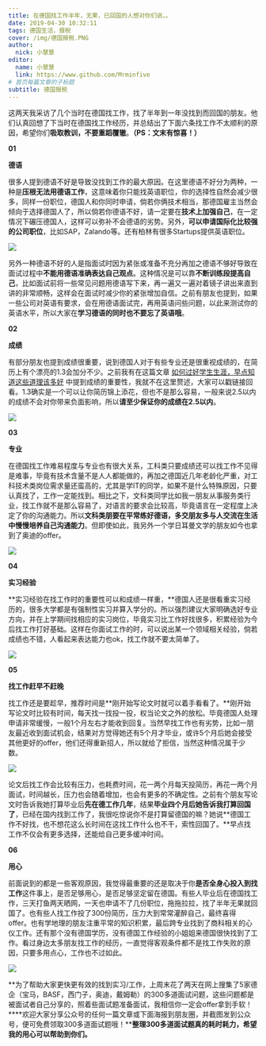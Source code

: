 ```yaml
---
title: 在德国找工作半年，无果，已回国的人想对你们说。。
date: 2019-04-30 10:32:11
tags: 德国生活，报税
cover: /img/德国报税.PNG
author: 
  nick: 小慧慧
editor:
  name: 小慧慧
  link: https://www.github.com/Mrminfive
# 首页每篇文章的子标题
subtitle: 德国报税
---
```


这两天我采访了几个当时在德国找工作，找了半年到一年没找到而回国的朋友。他们认真回想了下当时在德国找工作经历，并总结出了下面六条找工作不太顺利的原因，希望你们**吸取教训，不要重蹈覆辙**。**（PS：文末有惊喜！）**

  

**01**

**德语**

  

很多人提到德语不好是导致没找到工作的最大原因。在这里德语不好分为两种，一种是**压根无法用德语工作**，这意味着你只能找英语职位，你的选择性自然会减少很多，同样一份职位，德国人和你同时申请，倘若你俩技术相当，那德国雇主当然会倾向于选择德国人了，所以倘若你德语不好，请一定要在**技术上加强自己**，在一定情况下碾压德国人，这样可以弥补不会德语的劣势。另外，**可以申请国际化比较强的公司职位**，比如SAP，Zalando等。还有柏林有很多Startups提供英语职位。

![](https://mmbiz.qpic.cn/mmbiz_jpg/rW3MWnUicJ7eJIrQYV22avMaXzgm5lqyXPFEtLbdC7jaKHatuiapfRAyiaOaUsj2AndJG7zoXsbMQQW1IgMefZ9BQ/640?wx_fmt=jpeg)

另外一种德语不好的人是指面试时因为紧张或准备不充分再加之德语不够好导致在面试过程中**不能用德语准确表达自己观点**。这种情况是可以靠**不断训练段提高自己**，比如面试前将一些常见问题用德语写下来，再一遍又一遍对着镜子讲出来直到讲的非常顺畅，这样会在面试时减少你的紧张增加自信。之前有朋友也提到，如果一些公司对英语有要求，会在用德语面试完，再用英语问些问题，以此来测试你的英语水平，所以大家在**学习德语的同时也不要忘了英语哦**。

  

**02**

**成绩**

  

有部分朋友也提到成绩很重要，说到德国人对于有些专业还是很重视成绩的，在简历上有个漂亮的1.3会加分不少。之前我有在这篇文章 [如何过好学生生涯，早点知道这些道理该多好](http://mp.weixin.qq.com/s?__biz=MzI0OTE4MTY1Ng==&mid=2649564226&idx=1&sn=73c4314ba1bbede6e0b956e1efe5ca21&chksm=f18ce0f5c6fb69e370d1c193099e0794bc4331adec7f9409eba026e49201717d191fc84b20b1&scene=21#wechat_redirect) 中提到成绩的重要性，我就不在这里赘述，大家可以戳链接回看。1.3确实是一个可以让你简历锦上添花，但也不是那么容易，一般来说2.5以内的成绩不会对你带来负面影响，所以**请至少保证你的成绩在2.5以内**。  

![](https://mmbiz.qpic.cn/mmbiz_jpg/rW3MWnUicJ7eJIrQYV22avMaXzgm5lqyXpwmfP4DOcyIjibD1J3GVaQqIGLB4DKfiabc6DKLeHoyGXaPvH1WiaYGEg/640?wx_fmt=jpeg)

  

**03**

**专业**

在德国找工作难易程度与专业也有很大关系，工科类只要成绩还可以找工作不见得是难事，毕竟有技术含量不是人人都能做的，再加之德国近几年老龄化严重，对工科技术类岗位需求量还蛮高的，尤其是学IT的同学，如果不是什么特殊原因，只要认真找了，工作一定能找到。相比之下，文科类同学比如我一朋友从事服务类行业，找工作就不是那么容易了，对语言的要求会比较高，毕竟语言在一定程度上决定了你的沟通能力。所以**文科类朋要在平常练好德语，多交朋友多与人交流在生活中慢慢培养自己沟通能力**。但即使如此，我另外一个学日耳曼文学的朋友如今也拿到了奥迪的offer。

![](https://mmbiz.qpic.cn/mmbiz_jpg/rW3MWnUicJ7eJIrQYV22avMaXzgm5lqyXB7Gu0m8uCauiayPEFuTQaPXFJfyWMGGS0xPSFT7QHqUibZVOLvXTjCZA/640?wx_fmt=jpeg)

  

**04**

**实习经验**

  

**实习经验在找工作时的重要性可以和成绩一样重，**德国人还是很看重实习经历的，很多大学都是有强制性实习并算入学分的。所以强烈建议大家明确选好专业方向，并在上学期间找相应的实习岗位，毕竟实习比工作好找很多，积累经验为今后找工作打好基础。这样在你面试工作的时，可以说出某一个领域相关经验，倘若成绩也不错，人看起来表达能力也ok，找工作就不要太简单了。

![](https://mmbiz.qpic.cn/mmbiz_jpg/rW3MWnUicJ7eJIrQYV22avMaXzgm5lqyXqqibn3UqlTgkvrcjUcvtqY2ZMAWL76xyMr1iazmTCXL0ZvhzMYGu9a2g/640?wx_fmt=jpeg)

  

**05**

**找工作赶早不赶晚**

找工作还是要趁早，推荐时间是**刚开始写论文时就可以着手看看了。**刚开始写论文时比较有时间，每天找一找投一投，权当论文之外的放松。毕竟德国人处理申请非常缓慢，一般1个月左右才能收到回复。当然早找工作也有劣势，比如一朋友最近收到面试机会，结果对方觉得她还有5个月才毕业，或许5个月后她会接受其他更好的offer，他们还得重新招人，所以就给了拒信，当然这种情况属于少数。

![](https://mmbiz.qpic.cn/mmbiz_jpg/rW3MWnUicJ7eJIrQYV22avMaXzgm5lqyXawEvdicl9aeOzZVs93eznYE0SRGQ9icgU14I0j7EjwQI5kuoicbPmRIibw/640?wx_fmt=jpeg)

论文后找工作会比较有压力，也耗费时间，花一两个月每天投简历，再花一两个月面试，时间越长，压力也会随着增加，也会有更多的不确定性。之前有个朋友写论文时告诉我她打算毕业后**先在德工作几年**，结果**毕业四个月后她告诉我打算回国了**，已经在国内找到工作了，我很吃惊说你不是打算留德国的嘛？她说**德国工作不好找，也不想花这么长时间在这找工作什么也不干，索性回国了。**早点找工作不仅会有更多选择，还能给自己更多缓冲时间。

  

**06**

**用心**

前面说到的都是一些客观原因，我觉得最重要的还是取决于你**是否全身心投入到找工作**这件事上，是否足够用心，是否足够坚定留在德国。有些人毕业后在德国找工作，三天打鱼两天晒网，一天也申请不了几份职位，拖拖拉拉，找了半年无果就回国了。也有些人找工作投了300份简历，压力大到常常灌醉自己，最终喜得offer。也有学地理的朋友注重平常的知识积累，最后跨专业找到了商科相关的心仪工作。还有那个没有德国学历，没有德国工作经验的小姐姐来德国很快找到了工作。看过身边太多朋友找工作的经历，一直觉得客观条件都不是找工作失败的原因，只要多用点心，工作也不过如此。

![](https://mmbiz.qpic.cn/mmbiz_jpg/rW3MWnUicJ7eJIrQYV22avMaXzgm5lqyXkSL2nUuX3Q8o0UjaibxiaYZMnQCzd0KQEOFwMrh9kpHZiaX7wp6XFic5fQ/640?wx_fmt=jpeg)

**为了帮助大家更快更有效的找到实习/工作，上周末花了两天在网上搜集了5家德企（宝马，BASF，西门子，奥迪，戴姆勒）的300多道面试问题，这些问题都是被面试者自己分享的，照着些面试题准备面试，我相信你一定会offer拿到手软！****欢迎大家分享公众号的任何一篇文章或下面海报到朋友圈，并截图发到公众号，便可免费领取300多道面试题哦！****整理300多道面试题真的耗时耗力，希望我的用心可以帮助到你们。**
